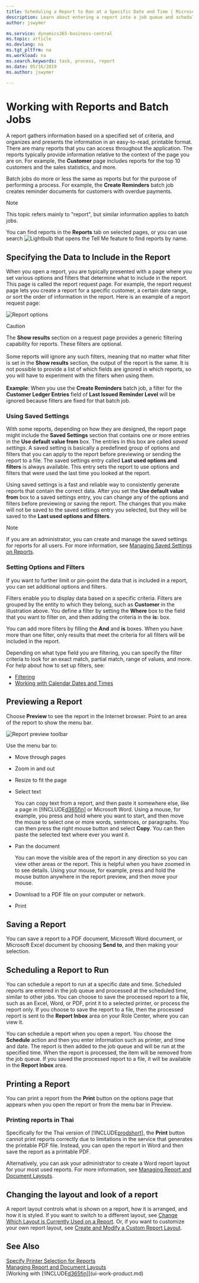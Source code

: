 ```yaml
---
title: Scheduling a Report to Run at a Specific Date and Time | Microsoft Docs
description: Learn about entering a report into a job queue and scheduling it to be processed at a specific date and time.
author: jswymer

ms.service: dynamics365-business-central
ms.topic: article
ms.devlang: na
ms.tgt_pltfrm: na
ms.workload: na
ms.search.keywords: task, process, report
ms.date: 05/16/2019
ms.author: jswymer

---
```

# Working with Reports and Batch Jobs
A report gathers information based on a specified set of criteria, and organizes and presents the information in an easy-to-read, printable format. There are many reports that you can access throughout the application. The reports typically provide information relative to the context of the page you are on. For example, the **Customer** page includes reports for the top 10 customers and the sales statistics, and more.

Batch jobs do more or less the same as reports but for the purpose of performing a process. For example, the **Create Reminders** batch job creates reminder documents for customers with overdue payments.  

> [!NOTE]
> This topic refers mainly to "report", but similar information applies to batch jobs.

You can find reports in the **Reports** tab on selected pages, or you can use search ![Lightbulb that opens the Tell Me feature](media/ui-search/search_small.png "Tell me what you want to do") to find reports by name.


## Specifying the Data to Include in the Report
When you open a report, you are typically presented with a page where you set various options and filters that determine what to include in the report. This page is called the report request page. For example, the report request page lets you create a report for a specific customer, a certain date range, or sort the order of information in the report. Here is an example of a report request page:

![Report options](media/report_options.png "Report options")

> [!Caution]
> The **Show results** section on a request page provides a generic filtering capability for reports. These filters are optional.<br /><br /> Some reports will ignore any such filters, meaning that no matter what filter is set in the **Show results** section, the output of the report is the same. It is not possible to provide a list of which fields are ignored in which reports, so you will have to experiment with the filters when using them.<br /><br />
**Example**: When you use the **Create Reminders** batch job, a filter for the **Customer Ledger Entries** field of **Last Issued Reminder Level** will be ignored because filters are fixed for that batch job.

### <a name="SavedSettings"></a>Using Saved Settings
With some reports, depending on how they are designed, the report page might include the **Saved Settings** section that contains one or more entries in the **Use default value from** box. The entries in this box are called *saved settings*. A saved setting is basically a predefined group of options and filters that you can apply to the report before previewing or sending the report to a file. The saved settings entry called **Last used options and filters** is always available. This entry sets the report to use options and filters that were used the last time you looked at the report.

Using saved settings is a fast and reliable way to consistently generate reports that contain the correct data. After you set the **Use default value from** box to a saved settings entry, you can change any of the options and filters before previewing or saving the report. The changes that you make will not be saved to the saved settings entry you selected, but they will be saved to the **Last used options and filters**.

>[!NOTE]
>If you are an administrator, you can create and manage the saved settings for reports for all users. For more information, see [Managing Saved Settings on Reports](reports-saving-reusing-settings.md).

### Setting Options and Filters
If you want to further limit or pin-point the data that is included in a report, you can set additional options and filters.

Filters enable you to display data based on a specific criteria. Filters are grouped by the entity to which they belong, such as **Customer** in the illustration above. You define a filter by setting the **Where** box to the field that you want to filter on, and then adding the criteria in the **is:** box.

You can add more filters by filling the **And** and **is** boxes. When you have more than one filter, only results that meet the criteria for all filters will be included in the report.

Depending on what type field you are filtering, you can specify the filter criteria to look for an exact match, partial match, range of values, and more. For help about how to set up filters, see:
-   [Filtering](ui-enter-criteria-filters.md#FilterCriteria)
-   [Working with Calendar Dates and Times](ui-enter-date-ranges.md)

## Previewing a Report
Choose **Preview** to see the report in the Internet browser. Point to an area of the report to show the menu bar.  

![Report preview toolbar](media/report_viewer.png "Report preview toolbar")

Use the menu bar to:

-   Move through pages
-   Zoom in and out
-   Resize to fit the page
-   Select text

    You can copy text from a report, and then paste it somewhere else, like a page in [!INCLUDE[d365fin](includes/d365fin_md.md)] or Microsoft Word.  Using a mouse, for example, you press and hold where you want to start, and then move the mouse to select one or more words, sentences, or paragraphs. You can then press the right mouse button and select **Copy**. You can then paste the selected text where ever you want it.
-   Pan the document

    You can move the visible area of the report in any direction so you can view other areas or the report. This is helpful when you have zoomed in to see details.  Using your mouse, for example, press and hold the mouse button anywhere in the report preview, and then move your mouse.

-   Download to a PDF file on your computer or network.
-   Print


## Saving a Report
You can save a report to a PDF document, Microsoft Word document, or Microsoft Excel document by choosing **Send to**, and then making your selection.

## <a name="ScheduleReport"></a> Scheduling a Report to Run
You can schedule a report to run at a specific date and time. Scheduled reports are entered in the job queue and processed at the scheduled time, similar to other jobs. You can choose to save the processed report to a file, such as an Excel, Word, or PDF, print it to a selected printer, or process the report only. If you choose to save the report to a file, then the processed report is sent to the **Report Inbox** area on your Role Center, where you can view it.

You can schedule a report when you open a report. You choose the **Schedule** action and then you enter information such as printer, and time and date. The report is then added to the job queue and will be run at the specified time. When the report is processed, the item will be removed from the job queue. If you saved the processed report to a file, it will be available in the **Report Inbox** area.

## <a name="PrintReport"></a>Printing a Report
You can print a report from the **Print** button on the options page that appears when you open the report or from the menu bar in Preview.  

### Printing reports in Thai
Specifically for the Thai version of [!INCLUDE[prodshort](includes/prodshort.md)], the **Print** button cannot print reports correctly due to limitations in the service that generates the printable PDF file. Instead, you can open the report in Word and then save the report as a printable PDF.  

Alternatively, you can ask your administrator to create a Word report layout for your most used reports. For more information, see [Managing Report and Document Layouts](ui-manage-report-layouts.md).  

## Changing the layout and look of a report
A report layout controls what is shown on a report, how it is arranged, and how it is styled. If you want to switch to a different layout, see [Change Which Layout is Currently Used on a Report](ui-how-change-layout-currently-used-report.md). Or, if you want to customize your own report layout, see [Create and Modify a Custom Report Layout](ui-how-create-custom-report-layout.md).

## See Also
[Specify Printer Selection for Reports](ui-specify-printer-selection-reports.md)  
[Managing Report and Document Layouts](ui-manage-report-layouts.md)  
[Working with [!INCLUDE[d365fin](includes/d365fin_md.md)]](ui-work-product.md)
